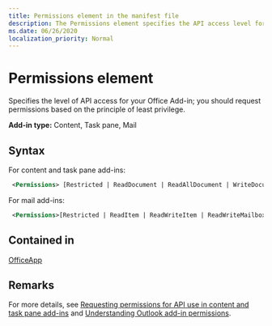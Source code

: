 ```yaml
---
title: Permissions element in the manifest file
description: The Permissions element specifies the API access level for your Office Add-in.
ms.date: 06/26/2020
localization_priority: Normal
---
```


# Permissions element

Specifies the level of API access for your Office Add-in; you should request permissions based on the principle of least privilege.

**Add-in type:** Content, Task pane, Mail

## Syntax

For content and task pane add-ins:

```XML
 <Permissions> [Restricted | ReadDocument | ReadAllDocument | WriteDocument | ReadWriteDocument]</Permissions>
```

For mail add-ins:

```XML
 <Permissions>[Restricted | ReadItem | ReadWriteItem | ReadWriteMailbox]</Permissions>
```

## Contained in

[OfficeApp](officeapp.md)

## Remarks

For more details, see [Requesting permissions for API use in content and task pane add-ins](../../develop/requesting-permissions-for-api-use-in-content-and-task-pane-add-ins.md) and [Understanding Outlook add-in permissions](../../outlook/understanding-outlook-add-in-permissions.md).
